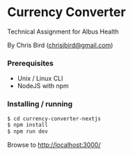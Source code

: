 
# Currency Converter

Technical Assignment for Albus Health

By Chris Bird (chrisjbird@gmail.com)

### Prerequisites

* Unix / Linux CLI
* NodeJS with npm

### Installing / running

```bash
$ cd currency-converter-nextjs
$ npm install
$ npm run dev
```

Browse to [http://localhost:3000/](http://localhost:3000/)
